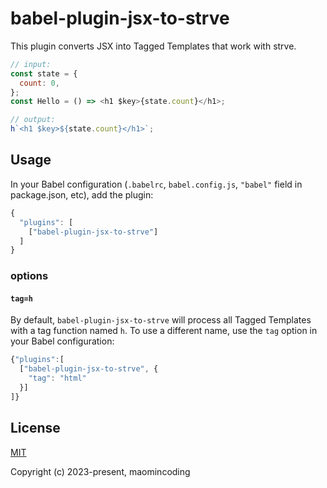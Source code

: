 # babel-plugin-jsx-to-strve

This plugin converts JSX into Tagged Templates that work with strve.

```js
// input:
const state = {
  count: 0,
};
const Hello = () => <h1 $key>{state.count}</h1>;

// output:
h`<h1 $key>${state.count}</h1>`;
```

## Usage

In your Babel configuration (`.babelrc`, `babel.config.js`, `"babel"` field in package.json, etc), add the plugin:

```js
{
  "plugins": [
    ["babel-plugin-jsx-to-strve"]
  ]
}
```

### options

#### `tag=h`

By default, `babel-plugin-jsx-to-strve` will process all Tagged Templates with a tag function named `h`. To use a different name, use the `tag` option in your Babel configuration:

```js
{"plugins":[
  ["babel-plugin-jsx-to-strve", {
    "tag": "html"
  }]
]}
```

## License

[MIT](http://opensource.org/licenses/MIT)

Copyright (c) 2023-present, maomincoding
